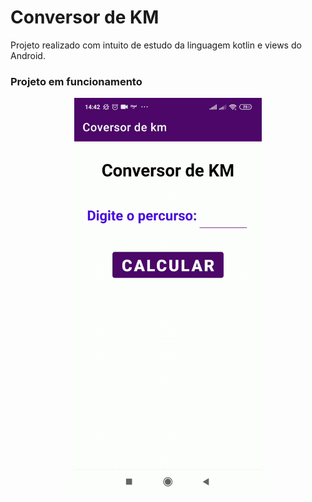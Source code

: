 # Conversor de KM
Projeto realizado com intuito de estudo da linguagem kotlin e views do Android.

### Projeto em funcionamento
<p align='center'>
  <img width=300 src='https://github.com/renatarene/conversor-km-kotlin/blob/master/video-fluxo/conversor-km-kotlin.gif?raw=true' />
</p>
